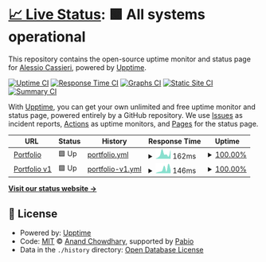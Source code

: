 # [📈 Live Status](https://Cassio7.github.io/Uptime): <!--live status--> **🟩 All systems operational**

This repository contains the open-source uptime monitor and status page for [Alessio Cassieri](https://alessiocassieri.netlify.app/), powered by [Upptime](https://github.com/upptime/upptime).

[![Uptime CI](https://github.com/Cassio7/Uptime/workflows/Uptime%20CI/badge.svg)](https://github.com/Cassio7/Uptime/actions?query=workflow%3A%22Uptime+CI%22)
[![Response Time CI](https://github.com/Cassio7/Uptime/workflows/Response%20Time%20CI/badge.svg)](https://github.com/Cassio7/Uptime/actions?query=workflow%3A%22Response+Time+CI%22)
[![Graphs CI](https://github.com/Cassio7/Uptime/workflows/Graphs%20CI/badge.svg)](https://github.com/Cassio7/Uptime/actions?query=workflow%3A%22Graphs+CI%22)
[![Static Site CI](https://github.com/Cassio7/Uptime/workflows/Static%20Site%20CI/badge.svg)](https://github.com/Cassio7/Uptime/actions?query=workflow%3A%22Static+Site+CI%22)
[![Summary CI](https://github.com/Cassio7/Uptime/workflows/Summary%20CI/badge.svg)](https://github.com/Cassio7/Uptime/actions?query=workflow%3A%22Summary+CI%22)

With [Upptime](https://upptime.js.org), you can get your own unlimited and free uptime monitor and status page, powered entirely by a GitHub repository. We use [Issues](https://github.com/Cassio7/Uptime/issues) as incident reports, [Actions](https://github.com/Cassio7/Uptime/actions) as uptime monitors, and [Pages](https://Cassio7.github.io/Uptime) for the status page.

<!--start: status pages-->
<!-- This summary is generated by Upptime (https://github.com/upptime/upptime) -->
<!-- Do not edit this manually, your changes will be overwritten -->
<!-- prettier-ignore -->
| URL | Status | History | Response Time | Uptime |
| --- | ------ | ------- | ------------- | ------ |
| <img alt="" src="https://icons.duckduckgo.com/ip3/alessiocassieri.netlify.app.ico" height="13"> [Portfolio](https://alessiocassieri.netlify.app) | 🟩 Up | [portfolio.yml](https://github.com/Cassio7/Uptime/commits/HEAD/history/portfolio.yml) | <details><summary><img alt="Response time graph" src="./graphs/portfolio/response-time-week.png" height="20"> 162ms</summary><br><a href="https://Cassio7.github.io/Uptime/history/portfolio"><img alt="Response time 172" src="https://img.shields.io/endpoint?url=https%3A%2F%2Fraw.githubusercontent.com%2FCassio7%2FUptime%2FHEAD%2Fapi%2Fportfolio%2Fresponse-time.json"></a><br><a href="https://Cassio7.github.io/Uptime/history/portfolio"><img alt="24-hour response time 301" src="https://img.shields.io/endpoint?url=https%3A%2F%2Fraw.githubusercontent.com%2FCassio7%2FUptime%2FHEAD%2Fapi%2Fportfolio%2Fresponse-time-day.json"></a><br><a href="https://Cassio7.github.io/Uptime/history/portfolio"><img alt="7-day response time 162" src="https://img.shields.io/endpoint?url=https%3A%2F%2Fraw.githubusercontent.com%2FCassio7%2FUptime%2FHEAD%2Fapi%2Fportfolio%2Fresponse-time-week.json"></a><br><a href="https://Cassio7.github.io/Uptime/history/portfolio"><img alt="30-day response time 158" src="https://img.shields.io/endpoint?url=https%3A%2F%2Fraw.githubusercontent.com%2FCassio7%2FUptime%2FHEAD%2Fapi%2Fportfolio%2Fresponse-time-month.json"></a><br><a href="https://Cassio7.github.io/Uptime/history/portfolio"><img alt="1-year response time 172" src="https://img.shields.io/endpoint?url=https%3A%2F%2Fraw.githubusercontent.com%2FCassio7%2FUptime%2FHEAD%2Fapi%2Fportfolio%2Fresponse-time-year.json"></a></details> | <details><summary><a href="https://Cassio7.github.io/Uptime/history/portfolio">100.00%</a></summary><a href="https://Cassio7.github.io/Uptime/history/portfolio"><img alt="All-time uptime 100.00%" src="https://img.shields.io/endpoint?url=https%3A%2F%2Fraw.githubusercontent.com%2FCassio7%2FUptime%2FHEAD%2Fapi%2Fportfolio%2Fuptime.json"></a><br><a href="https://Cassio7.github.io/Uptime/history/portfolio"><img alt="24-hour uptime 100.00%" src="https://img.shields.io/endpoint?url=https%3A%2F%2Fraw.githubusercontent.com%2FCassio7%2FUptime%2FHEAD%2Fapi%2Fportfolio%2Fuptime-day.json"></a><br><a href="https://Cassio7.github.io/Uptime/history/portfolio"><img alt="7-day uptime 100.00%" src="https://img.shields.io/endpoint?url=https%3A%2F%2Fraw.githubusercontent.com%2FCassio7%2FUptime%2FHEAD%2Fapi%2Fportfolio%2Fuptime-week.json"></a><br><a href="https://Cassio7.github.io/Uptime/history/portfolio"><img alt="30-day uptime 100.00%" src="https://img.shields.io/endpoint?url=https%3A%2F%2Fraw.githubusercontent.com%2FCassio7%2FUptime%2FHEAD%2Fapi%2Fportfolio%2Fuptime-month.json"></a><br><a href="https://Cassio7.github.io/Uptime/history/portfolio"><img alt="1-year uptime 100.00%" src="https://img.shields.io/endpoint?url=https%3A%2F%2Fraw.githubusercontent.com%2FCassio7%2FUptime%2FHEAD%2Fapi%2Fportfolio%2Fuptime-year.json"></a></details>
| <img alt="" src="https://icons.duckduckgo.com/ip3/alessiocassieri1.netlify.app.ico" height="13"> [Portfolio v1](https://alessiocassieri1.netlify.app) | 🟩 Up | [portfolio-v1.yml](https://github.com/Cassio7/Uptime/commits/HEAD/history/portfolio-v1.yml) | <details><summary><img alt="Response time graph" src="./graphs/portfolio-v1/response-time-week.png" height="20"> 146ms</summary><br><a href="https://Cassio7.github.io/Uptime/history/portfolio-v1"><img alt="Response time 137" src="https://img.shields.io/endpoint?url=https%3A%2F%2Fraw.githubusercontent.com%2FCassio7%2FUptime%2FHEAD%2Fapi%2Fportfolio-v1%2Fresponse-time.json"></a><br><a href="https://Cassio7.github.io/Uptime/history/portfolio-v1"><img alt="24-hour response time 117" src="https://img.shields.io/endpoint?url=https%3A%2F%2Fraw.githubusercontent.com%2FCassio7%2FUptime%2FHEAD%2Fapi%2Fportfolio-v1%2Fresponse-time-day.json"></a><br><a href="https://Cassio7.github.io/Uptime/history/portfolio-v1"><img alt="7-day response time 146" src="https://img.shields.io/endpoint?url=https%3A%2F%2Fraw.githubusercontent.com%2FCassio7%2FUptime%2FHEAD%2Fapi%2Fportfolio-v1%2Fresponse-time-week.json"></a><br><a href="https://Cassio7.github.io/Uptime/history/portfolio-v1"><img alt="30-day response time 113" src="https://img.shields.io/endpoint?url=https%3A%2F%2Fraw.githubusercontent.com%2FCassio7%2FUptime%2FHEAD%2Fapi%2Fportfolio-v1%2Fresponse-time-month.json"></a><br><a href="https://Cassio7.github.io/Uptime/history/portfolio-v1"><img alt="1-year response time 137" src="https://img.shields.io/endpoint?url=https%3A%2F%2Fraw.githubusercontent.com%2FCassio7%2FUptime%2FHEAD%2Fapi%2Fportfolio-v1%2Fresponse-time-year.json"></a></details> | <details><summary><a href="https://Cassio7.github.io/Uptime/history/portfolio-v1">100.00%</a></summary><a href="https://Cassio7.github.io/Uptime/history/portfolio-v1"><img alt="All-time uptime 100.00%" src="https://img.shields.io/endpoint?url=https%3A%2F%2Fraw.githubusercontent.com%2FCassio7%2FUptime%2FHEAD%2Fapi%2Fportfolio-v1%2Fuptime.json"></a><br><a href="https://Cassio7.github.io/Uptime/history/portfolio-v1"><img alt="24-hour uptime 100.00%" src="https://img.shields.io/endpoint?url=https%3A%2F%2Fraw.githubusercontent.com%2FCassio7%2FUptime%2FHEAD%2Fapi%2Fportfolio-v1%2Fuptime-day.json"></a><br><a href="https://Cassio7.github.io/Uptime/history/portfolio-v1"><img alt="7-day uptime 100.00%" src="https://img.shields.io/endpoint?url=https%3A%2F%2Fraw.githubusercontent.com%2FCassio7%2FUptime%2FHEAD%2Fapi%2Fportfolio-v1%2Fuptime-week.json"></a><br><a href="https://Cassio7.github.io/Uptime/history/portfolio-v1"><img alt="30-day uptime 100.00%" src="https://img.shields.io/endpoint?url=https%3A%2F%2Fraw.githubusercontent.com%2FCassio7%2FUptime%2FHEAD%2Fapi%2Fportfolio-v1%2Fuptime-month.json"></a><br><a href="https://Cassio7.github.io/Uptime/history/portfolio-v1"><img alt="1-year uptime 100.00%" src="https://img.shields.io/endpoint?url=https%3A%2F%2Fraw.githubusercontent.com%2FCassio7%2FUptime%2FHEAD%2Fapi%2Fportfolio-v1%2Fuptime-year.json"></a></details>

<!--end: status pages-->

[**Visit our status website →**](https://Cassio7.github.io/Uptime)

## 📄 License

- Powered by: [Upptime](https://github.com/upptime/upptime)
- Code: [MIT](./LICENSE) © [Anand Chowdhary](https://anandchowdhary.com), supported by [Pabio](https://pabio.com)
- Data in the `./history` directory: [Open Database License](https://opendatacommons.org/licenses/odbl/1-0/)
